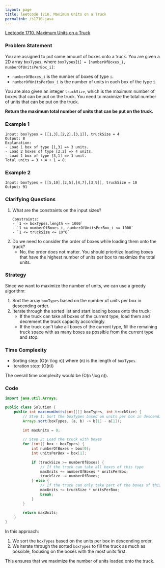 ```yaml
---
layout: page
title: leetcode 1710. Maximum Units on a Truck
permalink: /s1710-java
---
```

[Leetcode 1710. Maximum Units on a Truck](https://algoadvance.github.io/algoadvance/l1710)
### Problem Statement
You are assigned to put some amount of boxes onto a truck. You are given a 2D array `boxTypes`, where `boxTypes[i] = [numberOfBoxes_i, numberOfUnitsPerBox_i]`:

- `numberOfBoxes_i` is the number of boxes of type `i`.
- `numberOfUnitsPerBox_i` is the number of units in each box of the type `i`.

You are also given an integer `truckSize`, which is the maximum number of boxes that can be put on the truck. You need to maximize the total number of units that can be put on the truck.

**Return the maximum total number of units that can be put on the truck.**

### Example 1
```
Input: boxTypes = [[1,3],[2,2],[3,1]], truckSize = 4
Output: 8
Explanation: 
- Load 1 box of type [1,3] => 3 units.
- Load 2 boxes of type [2,2] => 4 units.
- Load 1 box of type [3,1] => 1 unit.
Total units = 3 + 4 + 1 = 8.
```

### Example 2
```
Input: boxTypes = [[5,10],[2,5],[4,7],[3,9]], truckSize = 10
Output: 91
```

### Clarifying Questions
1. What are the constraints on the input sizes? 
   ```
   Constraints:
   - `1 <= boxTypes.length <= 1000`
   - `1 <= numberOfBoxes_i, numberOfUnitsPerBox_i <= 1000`
   - `1 <= truckSize <= 10^6`
   ```
2. Do we need to consider the order of boxes while loading them onto the truck?
   - No, the order does not matter. You should prioritize loading boxes that have the highest number of units per box to maximize the total units.

### Strategy
Since we want to maximize the number of units, we can use a greedy algorithm:
1. Sort the array `boxTypes` based on the number of units per box in descending order.
2. Iterate through the sorted list and start loading boxes onto the truck:
   - If the truck can take all boxes of the current type, load them and decrement the truck capacity accordingly.
   - If the truck can't take all boxes of the current type, fill the remaining truck space with as many boxes as possible from the current type and stop.

### Time Complexity
- Sorting step: \(O(n \log n)\) where \(n\) is the length of `boxTypes`.
- Iteration step: \(O(n)\)

The overall time complexity would be \(O(n \log n)\).

### Code
```java
import java.util.Arrays;

public class Solution {
    public int maximumUnits(int[][] boxTypes, int truckSize) {
        // Step 1: Sort the boxTypes based on units per box in descending order
        Arrays.sort(boxTypes, (a, b) -> b[1] - a[1]);
        
        int maxUnits = 0;
        
        // Step 2: Load the truck with boxes
        for (int[] box : boxTypes) {
            int numberOfBoxes = box[0];
            int unitsPerBox = box[1];
            
            if (truckSize >= numberOfBoxes) {
                // If the truck can take all boxes of this type
                maxUnits += numberOfBoxes * unitsPerBox;
                truckSize -= numberOfBoxes;
            } else {
                // If the truck can only take part of the boxes of this type
                maxUnits += truckSize * unitsPerBox;
                break;
            }
        }
        
        return maxUnits;
    }
}
```

In this approach:
1. We sort the `boxTypes` based on the units per box in descending order.
2. We iterate through the sorted `boxTypes` to fill the truck as much as possible, focusing on the boxes with the most units first.

This ensures that we maximize the number of units loaded onto the truck.